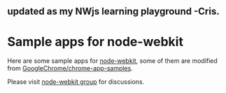 ## updated as my NWjs learning playground  -Cris.

# Sample apps for node-webkit

Here are some sample apps for [node-webkit](https://github.com/rogerwang/node-webkit),
some of them are modified from [GoogleChrome/chrome-app-samples](https://github.com/GoogleChrome/chrome-app-samples).

Please visit [node-webkit group](http://groups.google.com/group/node-webkit) for discussions.
